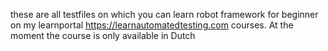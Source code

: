 these are all testfiles on which you can learn robot framework for beginner on my learnportal https://learnautomatedtesting.com courses. At the moment the course is only available in Dutch
